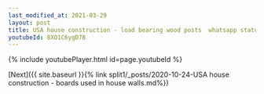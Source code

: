 ```yaml
---
last_modified_at: 2021-03-29
layout: post
title: USA house construction - load bearing wood posts  whatsapp status
youtubeId: 8XO1C6ygD78
---
```


{% include youtubePlayer.html id=page.youtubeId %}

[Next]({{ site.baseurl }}{% link split1/_posts/2020-10-24-USA house construction - boards used in house walls.md%})
